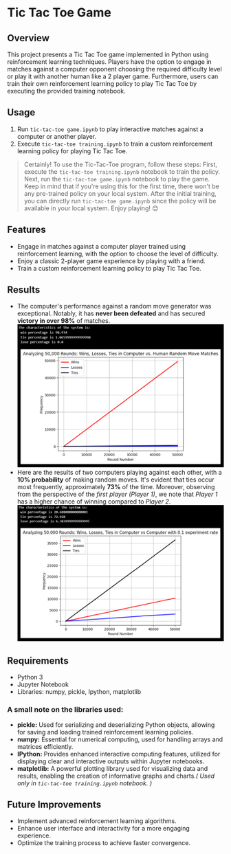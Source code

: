 # Tic Tac Toe Game

## Overview
This project presents a Tic Tac Toe game implemented in Python using reinforcement learning techniques. Players have the option to engage in matches against a computer opponent choosing the required difficulty level or play it with another human like a 2 player game. Furthermore, users can train their own reinforcement learning policy to play Tic Tac Toe by executing the provided training notebook.

## Usage
1. Run `tic-tac-toe game.ipynb` to play interactive matches against a computer or another player.
2. Execute `tic-tac-toe training.ipynb` to train a custom reinforcement learning policy for playing Tic Tac Toe. 
> Certainly! To use the Tic-Tac-Toe program, follow these steps: First, execute the `tic-tac-toe training.ipynb` notebook to train the policy. Next, run the `tic-tac-toe game.ipynb` notebook to play the game. Keep in mind that if you're using this for the first time, there won't be any pre-trained policy on your local system. After the initial training, you can directly run `tic-tac-toe game.ipynb` since the policy will be available in your local system. Enjoy playing! 😊

## Features
- Engage in matches against a computer player trained using reinforcement learning, with the option to choose the level of difficulty.
- Enjoy a classic 2-player game experience by playing with a friend.
- Train a custom reinforcement learning policy to play Tic Tac Toe.

## Results
- The computer's performance against a random move generator was exceptional. Notably, it has **never been defeated** and has secured **victory in over 98%** of matches.  
![Result of computer vs random moves](/Computer%20vs%20Random%20moves.png)
- Here are the results of two computers playing against each other, with a **10% probability** of making random moves. It's evident that ties occur most frequently, approximately **73%** of the time. Moreover, observing from the perspective of the *first player (Player 1)*, we note that *Player 1* has a higher chance of winning compared to *Player 2*.  
![Result of computer vs computer](/Computer%20vs%20Computer.png)

## Requirements
- Python 3
- Jupyter Notebook
- Libraries: numpy, pickle, Ipython, matplotlib

### A small note on the libraries used:
- **pickle:** Used for serializing and deserializing Python objects, allowing for saving and loading trained reinforcement learning policies.
- **numpy:** Essential for numerical computing, used for handling arrays and matrices efficiently.
- **IPython:** Provides enhanced interactive computing features, utilized for displaying clear and interactive outputs within Jupyter notebooks.
- **matplotlib:** A powerful plotting library used for visualizing data and results, enabling the creation of informative graphs and charts.*( Used only in `tic-tac-toe training.ipynb` notebook. )*

## Future Improvements
- Implement advanced reinforcement learning algorithms.
- Enhance user interface and interactivity for a more engaging experience.
- Optimize the training process to achieve faster convergence.